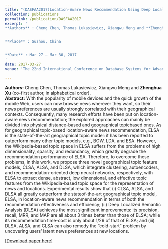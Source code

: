 ```yaml
---
title: "(DASFAA2017)Location-Aware News Recommendation Using Deep Localized Semantic Analysis"
collection: publications
permalink: /publication/DASFAA2017
excerpt: '
**Authors** : Cheng Chen, Thomas Lukasiewicz, Xiangwu Meng and **Zhenghua Xu** (co-first author, in alphabetical order).


**Place** : Suzhou, China


**Date** : Mar 27 – Mar 30, 2017
'
date: 2017-03-27
venue: 'The 22nd International Conference on Database Systems for Advanced Applications (DASFAA), (CCF Rank B, Acceptance rate: 24.3%)'

---
```

**Authors:** Cheng Chen, Thomas Lukasiewicz, Xiangwu Meng and **Zhenghua Xu** (co-first author, in alphabetical order).  
**Abstract:** With the popularity of mobile devices and the quick growth
of the mobile Web, users can now browse news wherever they want, so
their news preferences are usually strongly correlated with their geographical contexts. Consequently, many research efforts have been put
on location-aware news recommendation; the explored approaches can
mainly be divided into physical distance-based and geographical topicbased ones. As for geographical topic-based location-aware news recommendation, ELSA is the state-of-the-art geographical topic model: it
has been reported to outperform many other topic models, e.g., BOW,
LDA, and ESA. However, the Wikipedia-based topic space in ELSA
suffers from the problems of high dimensionality, sparsity, and redundancy, which greatly degrade the recommendation performance of ELSA.
Therefore, to overcome these problems, in this work, we propose three
novel geographical topic feature models, CLSA, ALSA, and DLSA, which
integrate clustering, autoencoders, and recommendation-oriented deep
neural networks, respectively, with ELSA to extract dense, abstract, low
dimensional, and effective topic features from the Wikipedia-based topic
space for the representation of news and locations. Experimental results
show that (i) CLSA, ALSA, and DLSA all greatly outperform the stateof-the-art geographical topic model, ELSA, in location-aware news recommendation in terms of both the recommendation effectiveness and
efficiency; (ii) Deep Localized Semantic Analysis (DLSA) achieves the
most significant improvements: its precision, recall, MRR, and MAP are
all about 3 times better than those of ELSA; while its recommendation
time-cost is only about 1/29 of that of ELSA; and (iii) DLSA, ALSA,
and CLSA can also remedy the “cold-start” problem by uncovering users’
latent news preferences at new locations.

[[Download paper here]](http://zhx-hebut.github.io/files/DASFAA2017.pdf)
